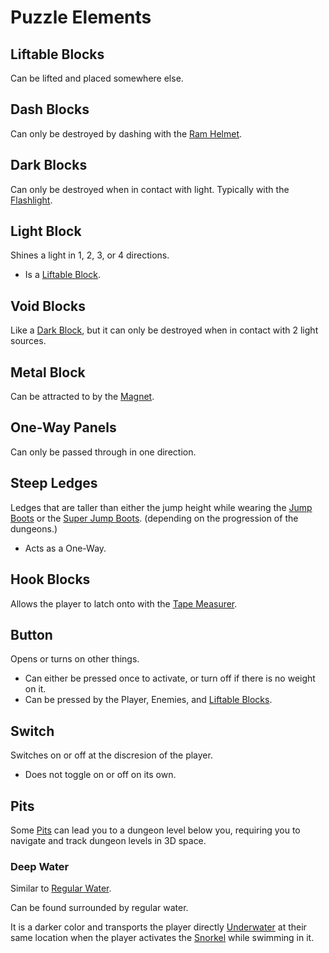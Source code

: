 # Puzzle Elements

## Liftable Blocks

Can be lifted and placed somewhere else.

## Dash Blocks

Can only be destroyed by dashing with the [Ram Helmet](obtainables.md#ramming-helmet).

## Dark Blocks

Can only be destroyed when in contact with light. Typically with the [Flashlight](obtainables.md#flashlight).

## Light Block

Shines a light in 1, 2, 3, or 4 directions.

- Is a [Liftable Block](#liftable-blocks).

## Void Blocks

Like a [Dark Block](#dark-blocks), but it can only be destroyed when in contact with 2 light sources.

## Metal Block

Can be attracted to by the [Magnet](obtainables.md#magnet).

## One-Way Panels

Can only be passed through in one direction.

## Steep Ledges

Ledges that are taller than either the jump height while wearing the [Jump Boots](obtainables.md#jump-boots) or the [Super Jump Boots](obtainables.md#super-jump-boots). (depending on the progression of the dungeons.)

- Acts as a One-Way.

## Hook Blocks

Allows the player to latch onto with the [Tape Measurer](obtainables.md#tape-measurer).

## Button

Opens or turns on other things.

- Can either be pressed once to activate, or turn off if there is no weight on it.
- Can be pressed by the Player, Enemies, and [Liftable Blocks](#liftable-blocks).

## Switch

Switches on or off at the discresion of the player.

- Does not toggle on or off on its own.

## Pits

Some [Pits](obstacles.md#pits) can lead you to a dungeon level below you, requiring you to navigate and track dungeon levels in 3D space.

### Deep Water

Similar to [Regular Water](obstacles.md#water).

Can be found surrounded by regular water.

It is a darker color and transports the player directly [Underwater](overworld.md#underwater) at their same location when the player activates the [Snorkel](obtainables.md#snorkel) while swimming in it.
